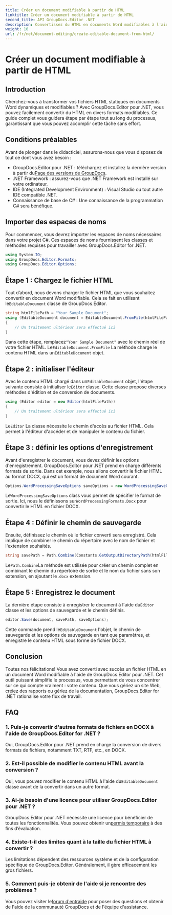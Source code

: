 ```yaml
---
title: Créer un document modifiable à partir de HTML
linktitle: Créer un document modifiable à partir de HTML
second_title: API GroupDocs.Editor .NET
description: Convertissez du HTML en documents Word modifiables à l'aide de GroupDocs.Editor pour .NET avec ce guide étape par étape. Parfait pour rationaliser votre flux de travail de gestion documentaire.
weight: 10
url: /fr/net/document-editing/create-editable-document-from-html/
---
```


# Créer un document modifiable à partir de HTML

## Introduction
Cherchez-vous à transformer vos fichiers HTML statiques en documents Word dynamiques et modifiables ? Avec GroupDocs.Editor pour .NET, vous pouvez facilement convertir du HTML en divers formats modifiables. Ce guide complet vous guidera étape par étape tout au long du processus, garantissant que vous pouvez accomplir cette tâche sans effort.
## Conditions préalables
Avant de plonger dans le didacticiel, assurons-nous que vous disposez de tout ce dont vous avez besoin :
-  GroupDocs.Editor pour .NET : téléchargez et installez la dernière version à partir du[Page des versions de GroupDocs](https://releases.groupdocs.com/editor/net/).
- .NET Framework : assurez-vous que .NET Framework est installé sur votre ordinateur.
- IDE (Integrated Development Environment) : Visual Studio ou tout autre IDE compatible .NET.
- Connaissance de base de C# : Une connaissance de la programmation C# sera bénéfique.
## Importer des espaces de noms
Pour commencer, vous devrez importer les espaces de noms nécessaires dans votre projet C#. Ces espaces de noms fournissent les classes et méthodes requises pour travailler avec GroupDocs.Editor for .NET.
```csharp
using System.IO;
using GroupDocs.Editor.Formats;
using GroupDocs.Editor.Options;
```
## Étape 1 : Chargez le fichier HTML
 Tout d’abord, nous devons charger le fichier HTML que vous souhaitez convertir en document Word modifiable. Cela se fait en utilisant le`EditableDocument` classe de GroupDocs.Editor.

```csharp
string htmlFilePath = "Your Sample Document";
using (EditableDocument document = EditableDocument.FromFile(htmlFilePath, null))
{
    // Un traitement ultérieur sera effectué ici
}
```
 Dans cette étape, remplacez`"Your Sample Document"` avec le chemin réel de votre fichier HTML. Le`EditableDocument.FromFile` La méthode charge le contenu HTML dans un`EditableDocument` objet.
## Étape 2 : initialiser l'éditeur
 Avec le contenu HTML chargé dans un`EditableDocument` objet, l'étape suivante consiste à initialiser le`Editor` classe. Cette classe propose diverses méthodes d'édition et de conversion de documents.

```csharp
using (Editor editor = new Editor(htmlFilePath))
{
    // Un traitement ultérieur sera effectué ici
}
```
 Le`Editor` La classe nécessite le chemin d'accès au fichier HTML. Cela permet à l'éditeur d'accéder et de manipuler le contenu du fichier.
## Étape 3 : définir les options d'enregistrement
Avant d'enregistrer le document, vous devez définir les options d'enregistrement. GroupDocs.Editor pour .NET prend en charge différents formats de sortie. Dans cet exemple, nous allons convertir le fichier HTML au format DOCX, qui est un format de document Word courant.

```csharp
Options.WordProcessingSaveOptions saveOptions = new WordProcessingSaveOptions(WordProcessingFormats.Docx);
```
 Le`WordProcessingSaveOptions` class vous permet de spécifier le format de sortie. Ici, nous le définissons sur`WordProcessingFormats.Docx` pour convertir le HTML en fichier DOCX.
## Étape 4 : Définir le chemin de sauvegarde
Ensuite, définissez le chemin où le fichier converti sera enregistré. Cela implique de combiner le chemin du répertoire avec le nom de fichier et l'extension souhaités.

```csharp
string savePath = Path.Combine(Constants.GetOutputDirectoryPath(htmlFilePath), Path.GetFileNameWithoutExtension(htmlFilePath) + ".docx");
```
 Le`Path.Combine`La méthode est utilisée pour créer un chemin complet en combinant le chemin du répertoire de sortie et le nom du fichier sans son extension, en ajoutant le`.docx` extension.
## Étape 5 : Enregistrez le document
 La dernière étape consiste à enregistrer le document à l'aide du`Editor` classe et les options de sauvegarde et le chemin définis.

```csharp
editor.Save(document, savePath, saveOptions);
```
 Cette commande prend le`EditableDocument` l'objet, le chemin de sauvegarde et les options de sauvegarde en tant que paramètres, et enregistre le contenu HTML sous forme de fichier DOCX.
## Conclusion
Toutes nos félicitations! Vous avez converti avec succès un fichier HTML en un document Word modifiable à l'aide de GroupDocs.Editor pour .NET. Cet outil puissant simplifie le processus, vous permettant de vous concentrer sur ce qui compte vraiment : votre contenu. Que vous gériez un site Web, créiez des rapports ou gériez de la documentation, GroupDocs.Editor for .NET rationalise votre flux de travail.
## FAQ
### 1. Puis-je convertir d'autres formats de fichiers en DOCX à l'aide de GroupDocs.Editor for .NET ?
Oui, GroupDocs.Editor pour .NET prend en charge la conversion de divers formats de fichiers, notamment TXT, RTF, etc., en DOCX.
### 2. Est-il possible de modifier le contenu HTML avant la conversion ?
 Oui, vous pouvez modifier le contenu HTML à l'aide du`EditableDocument` classe avant de la convertir dans un autre format.
### 3. Ai-je besoin d'une licence pour utiliser GroupDocs.Editor pour .NET ?
 GroupDocs.Editor pour .NET nécessite une licence pour bénéficier de toutes les fonctionnalités. Vous pouvez obtenir un[permis temporaire](https://purchase.groupdocs.com/temporary-license/) à des fins d’évaluation.
### 4. Existe-t-il des limites quant à la taille du fichier HTML à convertir ?
Les limitations dépendent des ressources système et de la configuration spécifique de GroupDocs.Editor. Généralement, il gère efficacement les gros fichiers.
### 5. Comment puis-je obtenir de l'aide si je rencontre des problèmes ?
 Vous pouvez visiter le[forum d'entraide](https://forum.groupdocs.com/c/editor/20) pour poser des questions et obtenir de l'aide de la communauté GroupDocs et de l'équipe d'assistance.